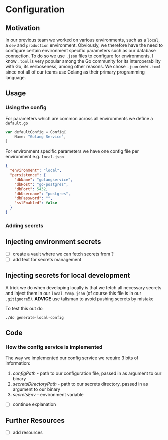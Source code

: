 # Configuration

## Motivation
In our previous team we worked on various environments, such as a `local`, a `dev` and `production` environment.
Obviously, we therefore have the need to configure certain environment specific parameters such as our database connection. 
To do so we use `.json` files to configure for environments. 
I know `.toml` is very popular among the Go community for its interoperability with Go, its verboseness, among other reasons. 
We chose `.json` over `.toml` since not all of our teams use Golang as their primary programming language.


## Usage 

### Using the config

For parameters which are common across all environments we define a `default.go` 

```go
var defaultConfig = Config{
	Name: "Golang Service",
}

```

For environment specific parameters we have one config file per environment e.g. `local.json`


```json
{
  "environment": "local",
  "persistence": {
    "dbName": "golangservice",
    "dbHost": "go-postgres",
    "dbPort": 5432,
    "dbUsername": "postgres",
    "dbPassword": "",
    "sslEnabled": false
  }
}
```

### Adding secrets

## Injecting environment secrets
- [ ] create a vault where we can fetch secrets from ?
- [ ] add text for secrets management

## Injecting secrets for local development
A trick we do when developing locally is that we fetch all necessary secrets and inject them in our `local-temp.json` 
(of course this file is in our `.gitignore`!!). **ADVICE** use talisman to avoid pushing secrets by mistake

To test this out do 
```shell
./do generate-local-config
```

## Code

### How the config service is implemented

The way we implemented our config service we require 3 bits of information:
1. *configPath* - path to our configuration file, passed in as argument to our binary
2. *secretsDirectoryPath* - path to our secrets directory, passed in as argument to our binary
3. *secretsEnv* - environment variable 

- [ ] continue explanation

## Further Resources
- [ ] add resources